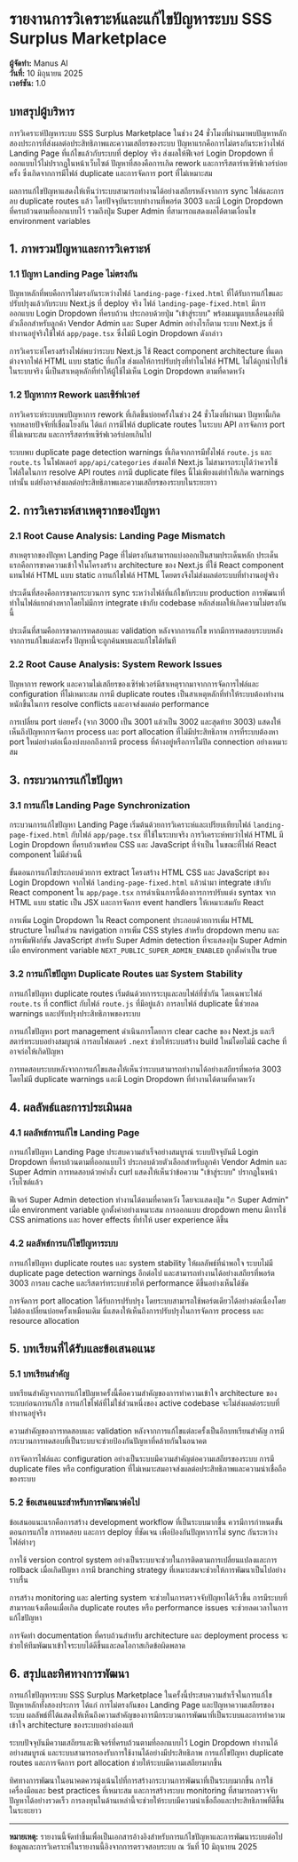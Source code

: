 # รายงานการวิเคราะห์และแก้ไขปัญหาระบบ SSS Surplus Marketplace

**ผู้จัดทำ:** Manus AI  
**วันที่:** 10 มิถุนายน 2025  
**เวอร์ชัน:** 1.0

## บทสรุปผู้บริหาร

การวิเคราะห์ปัญหาระบบ SSS Surplus Marketplace ในช่วง 24 ชั่วโมงที่ผ่านมาพบปัญหาหลักสองประการที่ส่งผลต่อประสิทธิภาพและความเสถียรของระบบ ปัญหาแรกคือการไม่ตรงกันระหว่างไฟล์ Landing Page ที่แก้ไขแล้วกับระบบที่ deploy จริง ส่งผลให้ฟีเจอร์ Login Dropdown ที่ออกแบบไว้ไม่ปรากฏในหน้าเว็บไซต์ ปัญหาที่สองคือการเกิด rework และการรีสตาร์ทเซิร์ฟเวอร์บ่อยครั้ง ซึ่งเกิดจากการมีไฟล์ duplicate และการจัดการ port ที่ไม่เหมาะสม

ผลการแก้ไขปัญหาแสดงให้เห็นว่าระบบสามารถทำงานได้อย่างเสถียรหลังจากการ sync ไฟล์และการลบ duplicate routes แล้ว โดยปัจจุบันระบบทำงานที่พอร์ต 3003 และมี Login Dropdown ที่ครบถ้วนตามที่ออกแบบไว้ รวมถึงปุ่ม Super Admin ที่สามารถแสดงผลได้ตามเงื่อนไข environment variables

## 1. ภาพรวมปัญหาและการวิเคราะห์

### 1.1 ปัญหา Landing Page ไม่ตรงกัน

ปัญหาหลักที่พบคือการไม่ตรงกันระหว่างไฟล์ `landing-page-fixed.html` ที่ได้รับการแก้ไขและปรับปรุงแล้วกับระบบ Next.js ที่ deploy จริง ไฟล์ `landing-page-fixed.html` มีการออกแบบ Login Dropdown ที่ครบถ้วน ประกอบด้วยปุ่ม "เข้าสู่ระบบ" พร้อมเมนูแบบเลื่อนลงที่มีตัวเลือกสำหรับลูกค้า Vendor Admin และ Super Admin อย่างไรก็ตาม ระบบ Next.js ที่ทำงานอยู่จริงใช้ไฟล์ `app/page.tsx` ซึ่งไม่มี Login Dropdown ดังกล่าว

การวิเคราะห์โครงสร้างไฟล์พบว่าระบบ Next.js ใช้ React component architecture ที่แตกต่างจากไฟล์ HTML แบบ static ที่แก้ไข ส่งผลให้การปรับปรุงที่ทำในไฟล์ HTML ไม่ได้ถูกนำไปใช้ในระบบจริง นี่เป็นสาเหตุหลักที่ทำให้ผู้ใช้ไม่เห็น Login Dropdown ตามที่คาดหวัง

### 1.2 ปัญหาการ Rework และเซิร์ฟเวอร์

การวิเคราะห์ระบบพบปัญหาการ rework ที่เกิดขึ้นบ่อยครั้งในช่วง 24 ชั่วโมงที่ผ่านมา ปัญหานี้เกิดจากหลายปัจจัยที่เชื่อมโยงกัน ได้แก่ การมีไฟล์ duplicate routes ในระบบ API การจัดการ port ที่ไม่เหมาะสม และการรีสตาร์ทเซิร์ฟเวอร์บ่อยเกินไป

ระบบพบ duplicate page detection warnings ที่เกิดจากการมีทั้งไฟล์ `route.js` และ `route.ts` ในโฟลเดอร์ `app/api/categories` ส่งผลให้ Next.js ไม่สามารถระบุได้ว่าควรใช้ไฟล์ใดในการ resolve API routes การมี duplicate files นี้ไม่เพียงแต่ทำให้เกิด warnings เท่านั้น แต่ยังอาจส่งผลต่อประสิทธิภาพและความเสถียรของระบบในระยะยาว

## 2. การวิเคราะห์สาเหตุรากของปัญหา

### 2.1 Root Cause Analysis: Landing Page Mismatch

สาเหตุรากของปัญหา Landing Page ที่ไม่ตรงกันสามารถแบ่งออกเป็นสามประเด็นหลัก ประเด็นแรกคือการขาดความเข้าใจในโครงสร้าง architecture ของ Next.js ที่ใช้ React component แทนไฟล์ HTML แบบ static การแก้ไขไฟล์ HTML โดยตรงจึงไม่ส่งผลต่อระบบที่ทำงานอยู่จริง

ประเด็นที่สองคือการขาดกระบวนการ sync ระหว่างไฟล์ที่แก้ไขกับระบบ production การพัฒนาที่ทำในไฟล์แยกต่างหากโดยไม่มีการ integrate เข้ากับ codebase หลักส่งผลให้เกิดความไม่ตรงกันนี้

ประเด็นที่สามคือการขาดการทดสอบและ validation หลังจากการแก้ไข หากมีการทดสอบระบบหลังจากการแก้ไขแต่ละครั้ง ปัญหานี้จะถูกค้นพบและแก้ไขได้ทันที

### 2.2 Root Cause Analysis: System Rework Issues

ปัญหาการ rework และความไม่เสถียรของเซิร์ฟเวอร์มีสาเหตุรากมาจากการจัดการไฟล์และ configuration ที่ไม่เหมาะสม การมี duplicate routes เป็นสาเหตุหลักที่ทำให้ระบบต้องทำงานหนักขึ้นในการ resolve conflicts และอาจส่งผลต่อ performance

การเปลี่ยน port บ่อยครั้ง (จาก 3000 เป็น 3001 แล้วเป็น 3002 และสุดท้าย 3003) แสดงให้เห็นถึงปัญหาการจัดการ process และ port allocation ที่ไม่มีประสิทธิภาพ การที่ระบบต้องหา port ใหม่อย่างต่อเนื่องบ่งบอกถึงการมี process ที่ค้างอยู่หรือการไม่ปิด connection อย่างเหมาะสม

## 3. กระบวนการแก้ไขปัญหา

### 3.1 การแก้ไข Landing Page Synchronization

กระบวนการแก้ไขปัญหา Landing Page เริ่มต้นด้วยการวิเคราะห์และเปรียบเทียบไฟล์ `landing-page-fixed.html` กับไฟล์ `app/page.tsx` ที่ใช้ในระบบจริง การวิเคราะห์พบว่าไฟล์ HTML มี Login Dropdown ที่ครบถ้วนพร้อม CSS และ JavaScript ที่จำเป็น ในขณะที่ไฟล์ React component ไม่มีส่วนนี้

ขั้นตอนการแก้ไขประกอบด้วยการ extract โครงสร้าง HTML CSS และ JavaScript ของ Login Dropdown จากไฟล์ `landing-page-fixed.html` แล้วนำมา integrate เข้ากับ React component ใน `app/page.tsx` การดำเนินการนี้ต้องการการปรับแต่ง syntax จาก HTML แบบ static เป็น JSX และการจัดการ event handlers ให้เหมาะสมกับ React

การเพิ่ม Login Dropdown ใน React component ประกอบด้วยการเพิ่ม HTML structure ใหม่ในส่วน navigation การเพิ่ม CSS styles สำหรับ dropdown menu และการเพิ่มฟังก์ชัน JavaScript สำหรับ Super Admin detection ที่จะแสดงปุ่ม Super Admin เมื่อ environment variable `NEXT_PUBLIC_SUPER_ADMIN_ENABLED` ถูกตั้งค่าเป็น true

### 3.2 การแก้ไขปัญหา Duplicate Routes และ System Stability

การแก้ไขปัญหา duplicate routes เริ่มต้นด้วยการระบุและลบไฟล์ที่ซ้ำกัน โดยเฉพาะไฟล์ `route.ts` ที่ conflict กับไฟล์ `route.js` ที่มีอยู่แล้ว การลบไฟล์ duplicate นี้ช่วยลด warnings และปรับปรุงประสิทธิภาพของระบบ

การแก้ไขปัญหา port management ดำเนินการโดยการ clear cache ของ Next.js และรีสตาร์ทระบบอย่างสมบูรณ์ การลบโฟลเดอร์ `.next` ช่วยให้ระบบสร้าง build ใหม่โดยไม่มี cache ที่อาจก่อให้เกิดปัญหา

การทดสอบระบบหลังจากการแก้ไขแสดงให้เห็นว่าระบบสามารถทำงานได้อย่างเสถียรที่พอร์ต 3003 โดยไม่มี duplicate warnings และมี Login Dropdown ที่ทำงานได้ตามที่คาดหวัง

## 4. ผลลัพธ์และการประเมินผล

### 4.1 ผลลัพธ์การแก้ไข Landing Page

การแก้ไขปัญหา Landing Page ประสบความสำเร็จอย่างสมบูรณ์ ระบบปัจจุบันมี Login Dropdown ที่ครบถ้วนตามที่ออกแบบไว้ ประกอบด้วยตัวเลือกสำหรับลูกค้า Vendor Admin และ Super Admin การทดสอบด้วยคำสั่ง curl แสดงให้เห็นว่าข้อความ "เข้าสู่ระบบ" ปรากฏในหน้าเว็บไซต์แล้ว

ฟีเจอร์ Super Admin detection ทำงานได้ตามที่คาดหวัง โดยจะแสดงปุ่ม "🔥 Super Admin" เมื่อ environment variable ถูกตั้งค่าอย่างเหมาะสม การออกแบบ dropdown menu มีการใช้ CSS animations และ hover effects ที่ทำให้ user experience ดีขึ้น

### 4.2 ผลลัพธ์การแก้ไขปัญหาระบบ

การแก้ไขปัญหา duplicate routes และ system stability ให้ผลลัพธ์ที่น่าพอใจ ระบบไม่มี duplicate page detection warnings อีกต่อไป และสามารถทำงานได้อย่างเสถียรที่พอร์ต 3003 การลบ cache และรีสตาร์ทระบบช่วยให้ performance ดีขึ้นอย่างเห็นได้ชัด

การจัดการ port allocation ได้รับการปรับปรุง โดยระบบสามารถใช้พอร์ตเดียวได้อย่างต่อเนื่องโดยไม่ต้องเปลี่ยนบ่อยครั้งเหมือนเดิม นี่แสดงให้เห็นถึงการปรับปรุงในการจัดการ process และ resource allocation

## 5. บทเรียนที่ได้รับและข้อเสนอแนะ

### 5.1 บทเรียนสำคัญ

บทเรียนสำคัญจากการแก้ไขปัญหาครั้งนี้คือความสำคัญของการทำความเข้าใจ architecture ของระบบก่อนการแก้ไข การแก้ไขไฟล์ที่ไม่ใช่ส่วนหนึ่งของ active codebase จะไม่ส่งผลต่อระบบที่ทำงานอยู่จริง

ความสำคัญของการทดสอบและ validation หลังจากการแก้ไขแต่ละครั้งเป็นอีกบทเรียนสำคัญ การมีกระบวนการทดสอบที่เป็นระบบจะช่วยป้องกันปัญหาที่คล้ายกันในอนาคต

การจัดการไฟล์และ configuration อย่างเป็นระบบมีความสำคัญต่อความเสถียรของระบบ การมี duplicate files หรือ configuration ที่ไม่เหมาะสมอาจส่งผลต่อประสิทธิภาพและความน่าเชื่อถือของระบบ

### 5.2 ข้อเสนอแนะสำหรับการพัฒนาต่อไป

ข้อเสนอแนะแรกคือการสร้าง development workflow ที่เป็นระบบมากขึ้น ควรมีการกำหนดขั้นตอนการแก้ไข การทดสอบ และการ deploy ที่ชัดเจน เพื่อป้องกันปัญหาการไม่ sync กันระหว่างไฟล์ต่างๆ

การใช้ version control system อย่างเป็นระบบจะช่วยในการติดตามการเปลี่ยนแปลงและการ rollback เมื่อเกิดปัญหา การมี branching strategy ที่เหมาะสมจะช่วยให้การพัฒนาเป็นไปอย่างราบรื่น

การสร้าง monitoring และ alerting system จะช่วยในการตรวจจับปัญหาได้เร็วขึ้น การมีระบบที่สามารถแจ้งเตือนเมื่อเกิด duplicate routes หรือ performance issues จะช่วยลดเวลาในการแก้ไขปัญหา

การจัดทำ documentation ที่ครบถ้วนสำหรับ architecture และ deployment process จะช่วยให้ทีมพัฒนาเข้าใจระบบได้ดีขึ้นและลดโอกาสเกิดข้อผิดพลาด

## 6. สรุปและทิศทางการพัฒนา

การแก้ไขปัญหาระบบ SSS Surplus Marketplace ในครั้งนี้ประสบความสำเร็จในการแก้ไขปัญหาหลักทั้งสองประการ ได้แก่ การไม่ตรงกันของ Landing Page และปัญหาความเสถียรของระบบ ผลลัพธ์ที่ได้แสดงให้เห็นถึงความสำคัญของการมีกระบวนการพัฒนาที่เป็นระบบและการทำความเข้าใจ architecture ของระบบอย่างถ่องแท้

ระบบปัจจุบันมีความเสถียรและฟีเจอร์ที่ครบถ้วนตามที่ออกแบบไว้ Login Dropdown ทำงานได้อย่างสมบูรณ์ และระบบสามารถรองรับการใช้งานได้อย่างมีประสิทธิภาพ การแก้ไขปัญหา duplicate routes และการจัดการ port allocation ช่วยให้ระบบมีความเสถียรมากขึ้น

ทิศทางการพัฒนาในอนาคตควรมุ่งเน้นไปที่การสร้างกระบวนการพัฒนาที่เป็นระบบมากขึ้น การใช้เครื่องมือและ best practices ที่เหมาะสม และการสร้างระบบ monitoring ที่สามารถตรวจจับปัญหาได้อย่างรวดเร็ว การลงทุนในด้านเหล่านี้จะช่วยให้ระบบมีความน่าเชื่อถือและประสิทธิภาพที่ดีขึ้นในระยะยาว

---

**หมายเหตุ:** รายงานนี้จัดทำขึ้นเพื่อเป็นเอกสารอ้างอิงสำหรับการแก้ไขปัญหาและการพัฒนาระบบต่อไป ข้อมูลและการวิเคราะห์ในรายงานนี้อิงจากการตรวจสอบระบบ ณ วันที่ 10 มิถุนายน 2025

